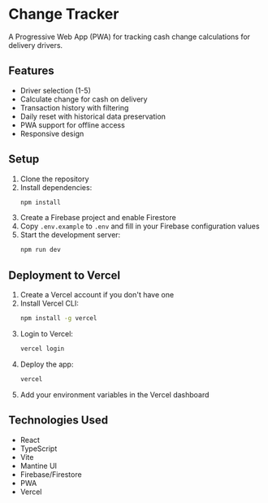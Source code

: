 # Change Tracker

A Progressive Web App (PWA) for tracking cash change calculations for delivery drivers.

## Features

- Driver selection (1-5)
- Calculate change for cash on delivery
- Transaction history with filtering
- Daily reset with historical data preservation
- PWA support for offline access
- Responsive design

## Setup

1. Clone the repository
2. Install dependencies:
   ```bash
   npm install
   ```
3. Create a Firebase project and enable Firestore
4. Copy `.env.example` to `.env` and fill in your Firebase configuration values
5. Start the development server:
   ```bash
   npm run dev
   ```

## Deployment to Vercel

1. Create a Vercel account if you don't have one
2. Install Vercel CLI:
   ```bash
   npm install -g vercel
   ```
3. Login to Vercel:
   ```bash
   vercel login
   ```
4. Deploy the app:
   ```bash
   vercel
   ```
5. Add your environment variables in the Vercel dashboard

## Technologies Used

- React
- TypeScript
- Vite
- Mantine UI
- Firebase/Firestore
- PWA
- Vercel
